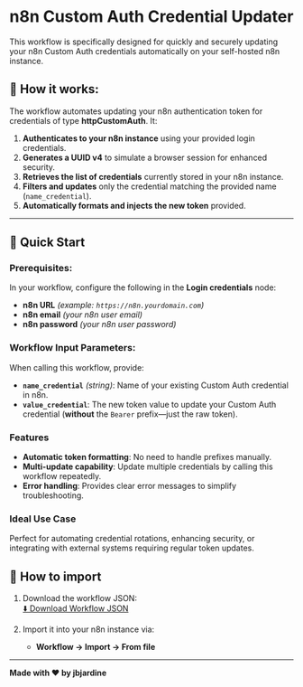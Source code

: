 # n8n Custom Auth Credential Updater

This workflow is specifically designed for quickly and securely updating your n8n Custom Auth credentials automatically on your self-hosted n8n instance.

## 🚀 How it works:

The workflow automates updating your n8n authentication token for credentials of type **httpCustomAuth**. It:

1. **Authenticates to your n8n instance** using your provided login credentials.
2. **Generates a UUID v4** to simulate a browser session for enhanced security.
3. **Retrieves the list of credentials** currently stored in your n8n instance.
4. **Filters and updates** only the credential matching the provided name (`name_credential`).
5. **Automatically formats and injects the new token** provided.

---

## 🚀 Quick Start

### Prerequisites:
In your workflow, configure the following in the **Login credentials** node:

- **n8n URL** *(example: `https://n8n.yourdomain.com`)*
- **n8n email** *(your n8n user email)*
- **n8n password** *(your n8n user password)*

### Workflow Input Parameters:

When calling this workflow, provide:

- **`name_credential`** *(string)*: Name of your existing Custom Auth credential in n8n.
- **`value_credential`**: The new token value to update your Custom Auth credential (**without** the `Bearer` prefix—just the raw token).

### Features

- **Automatic token formatting**: No need to handle prefixes manually.
- **Multi-update capability**: Update multiple credentials by calling this workflow repeatedly.
- **Error handling**: Provides clear error messages to simplify troubleshooting.

### Ideal Use Case
Perfect for automating credential rotations, enhancing security, or integrating with external systems requiring regular token updates.

## 🚀 How to import

1. Download the workflow JSON:  
   [⬇️ Download Workflow JSON](https://raw.githubusercontent.com/jbjardine/n8n_workflow/main/update_credential_custom_auth/template.json)

2. Import it into your n8n instance via:
   - **Workflow → Import → From file**

---

**Made with ❤️ by jbjardine**
